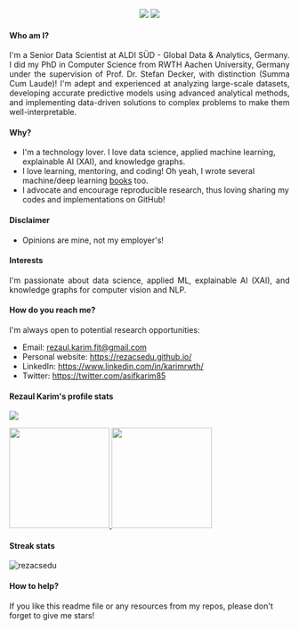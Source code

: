 <p align="center">
  <a href="https://www.linkedin.com/in/karimrwth/" target="_blank"><img src="https://img.shields.io/badge/Linkedin-Follow%20Reza-blue?logo=linkedin" /></a>
  <a href="https://rezacsedu.github.io/" target="_blank"></a>
  <a href="https://twitter.com/intent/follow?screen_name=asifkarim85" target="_blank"><img src="https://img.shields.io/twitter/follow/asifkarim85?style=social"/></a>
</p>

#### Who am I?
<div align="justify">
I'm a Senior Data Scientist at ALDI SÜD - Global Data & Analytics, Germany. I did my PhD in Computer Science from RWTH Aachen University, Germany under the supervision of Prof. Dr. Stefan Decker, with distinction (Summa Cum Laude)! I'm adept and experienced at analyzing large-scale datasets, developing accurate predictive models using advanced analytical methods, and implementing data-driven solutions to complex problems to make them well-interpretable. 
</div>

#### Why?
- I'm a technology lover. I love data science, applied machine learning, explainable AI (XAI), and knowledge graphs. 
- I love learning, mentoring, and coding! Oh yeah, I wrote several machine/deep learning [books](https://www.amazon.com/s?k=Md.+Rezaul+Karim&ref=nb_sb_noss) too.
- I advocate and encourage reproducible research, thus loving sharing my codes and implementations on GitHub! 

#### Disclaimer
- Opinions are mine, not my employer's! 

#### Interests
<div align="justify">
I'm passionate about data science, applied ML, explainable AI (XAI), and knowledge graphs for computer vision and NLP.
</div>

#### How do you reach me?
I'm always open to potential research opportunities: 

- Email: rezaul.karim.fit@gmail.com
- Personal website: https://rezacsedu.github.io/ 
- LinkedIn: https://www.linkedin.com/in/karimrwth/ 
- Twitter: https://twitter.com/asifkarim85 

#### Rezaul Karim's profile stats
<p align="left"><img src="https://profile-counter.glitch.me/rezacsedu/count.svg" /></p>

<p align="left">
<a href="https://github.com/rezacsedu">
  <img height="180em" src="https://github-readme-stats-eight-theta.vercel.app/api?username=rezacsedu&show_icons=true&theme=algolia&include_all_commits=true&count_private=false"/>
 <img height="180em" src="https://github-readme-stats-eight-theta.vercel.app/api/top-langs/?username=rezacsedu&hide_progress=true&hide=Web Ontology Language&size_weight=0.5&count_weight=0.5&theme=algolia"/>
</a>
</p>

#### Streak stats
<img src="https://github-readme-streak-stats.herokuapp.com/?user=rezacsedu&theme=dark" alt="rezacsedu"/> 

#### How to help? 

<div align="left">  
If you like this readme file or any resources from my repos, please don't forget to give me stars!  
</div> 
